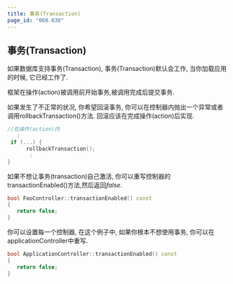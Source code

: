 ```yaml
---
title: 事务(Transaction)
page_id: "060.030"
---
```


## 事务(Transaction)

如果数据库支持事务(Transaction), 事务(Transaction)默认会工作, 当你加载应用的时候, 它已经工作了.

框架在操作(action)被调用前开始事务,被调用完成后提交事务.

如果发生了不正常的状况, 你希望回滚事务, 你可以在控制器内抛出一个异常或者调用rollbackTransaction()方法. 回滚应该在完成操作(action)后实现.

```c++
//在操作(action)内
   :
 if (...) {
      rollbackTransaction();
       :
}
```

如果不想让事务(transaction)自己激活, 你可以重写控制器的transactionEnabled()方法,然后返回*false*.

```c++
bool FooController::transactionEnabled() const
{
   return false;
}
```

你可以设置每一个控制器, 在这个例子中, 如果你根本不想使用事务, 你可以在applicationController中重写.

```c++
bool ApplicationController::transactionEnabled() const
{
   return false;
}
```